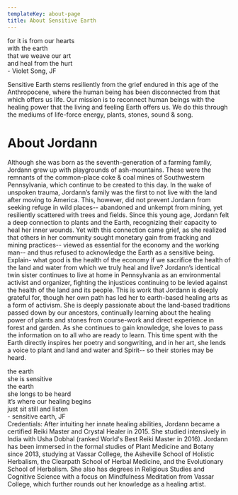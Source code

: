 ```yaml
---
templateKey: about-page
title: About Sensitive Earth
---
```


<div class=" is-italic">
for it is from our hearts <br>
with the earth <br>
that we weave our art <br>
and heal from the hurt <br>
</div>
<div class="column is-1 has-padding-left">
- Violet Song, JF
</div>

Sensitive Earth stems resiliently from the grief endured in this age of the Anthropocene, where the human being has been disconnected from that which offers us life.  Our mission is to reconnect human beings with the healing power that the living and feeling Earth offers us.  We do this through the mediums of life-force energy, plants, stones, sound & song. 

# About Jordann

Although she was born as the seventh-generation of a farming family, Jordann grew up with playgrounds of ash-mountains. These were the remnants of the common-place coke & coal mines of Southwestern Pennsylvania, which continue to be created to this day. 
In the wake of unspoken trauma, Jordann’s family was the first to not live with the land after moving to America.  This, however, did not prevent Jordann from seeking refuge in wild places-- abandoned and unkempt from mining, yet resiliently scattered with trees and fields.  Since this young age, Jordann felt a deep connection to plants and the Earth, recognizing their capacity to heal her inner wounds.  Yet with this connection came grief, as she realized that others in her community sought monetary gain from fracking and mining practices-- viewed as essential for the economy and the working man-- and thus refused to acknowledge the Earth as a sensitive being.  Explain- what good is the health of the economy if we sacrifice the health of the land and water from which we truly heal and live?
Jordann’s identical twin sister continues to live at home in Pennsylvania as an environmental activist and organizer, fighting the injustices continuing to be levied against the health of the land and its people.  This is work that Jordann is deeply grateful for, though her own path has led her to earth-based healing arts as a form of activism.  She is deeply passionate about the land-based traditions passed down by our ancestors, continually learning about the healing power of plants and stones from course-work and direct experience in forest and garden.  As she continues to gain knowledge, she loves to pass the information on to all who are ready to learn.  This time spent with the Earth directly inspires her poetry and songwriting, and in her art, she lends a voice to plant and land and water and Spirit-- so their stories may be heard.

<div class="is-italic">
the earth <br>
she is sensitive <br>
the earth <br>
she longs to be heard <br>
it’s where our healing begins <br>
just sit still and listen <br>
</div>
<div class="column is-1 has-padding-left">
    -  sensitive earth, JF
</div>

<div class="has-text-grey">
Credentials: After intuiting her innate healing abilities, Jordann became a certified Reiki Master and Crystal Healer in 2015. She studied intensively in India with Usha Dobhal (ranked World's Best Reiki Master in 2016). Jordann has been immersed in the formal studies of Plant Medicine and Botany since 2013, studying at Vassar College, the Asheville School of Holistic Herbalism, the Clearpath School of Herbal Medicine, and the Evolutionary School of Herbalism. She also has degrees in Religious Studies and Cognitive Science with a focus on Mindfulness Meditation from Vassar College, which further rounds out her knowledge as a healing artist.
</div>
